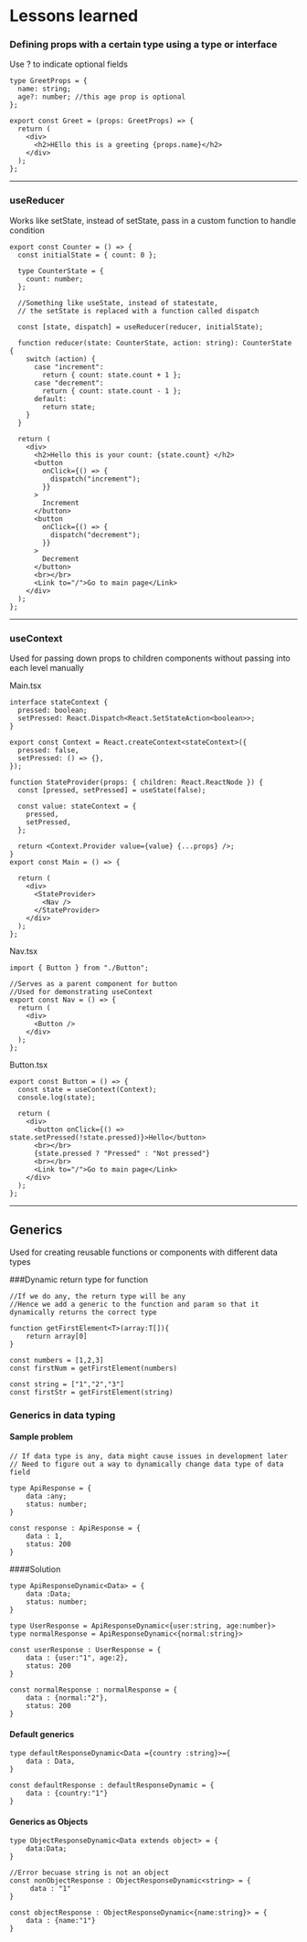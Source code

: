 # Lessons learned

### Defining props with a certain type using a type or interface
Use ? to indicate optional fields
```
type GreetProps = {
  name: string;
  age?: number; //this age prop is optional
};

export const Greet = (props: GreetProps) => {
  return (
    <div>
      <h2>HEllo this is a greeting {props.name}</h2>
    </div>
  );
};
```
----------------
### useReducer 
Works like setState, instead of setState, pass in a custom function to handle condition 
```
export const Counter = () => {
  const initialState = { count: 0 };

  type CounterState = {
    count: number;
  };

  //Something like useState, instead of statestate,
  // the setState is replaced with a function called dispatch

  const [state, dispatch] = useReducer(reducer, initialState);

  function reducer(state: CounterState, action: string): CounterState {
    switch (action) {
      case "increment":
        return { count: state.count + 1 };
      case "decrement":
        return { count: state.count - 1 };
      default:
        return state;
    }
  }

  return (
    <div>
      <h2>Hello this is your count: {state.count} </h2>
      <button
        onClick={() => {
          dispatch("increment");
        }}
      >
        Increment
      </button>
      <button
        onClick={() => {
          dispatch("decrement");
        }}
      >
        Decrement
      </button>
      <br></br>
      <Link to="/">Go to main page</Link>
    </div>
  );
};

  ```
----
### useContext
Used for passing down props to children components without passing into each level manually

Main.tsx
```
interface stateContext {
  pressed: boolean;
  setPressed: React.Dispatch<React.SetStateAction<boolean>>;
}

export const Context = React.createContext<stateContext>({
  pressed: false,
  setPressed: () => {},
});

function StateProvider(props: { children: React.ReactNode }) {
  const [pressed, setPressed] = useState(false);

  const value: stateContext = {
    pressed,
    setPressed,
  };

  return <Context.Provider value={value} {...props} />;
}
export const Main = () => {

  return (
    <div>
      <StateProvider>
        <Nav />
      </StateProvider>
    </div>
  );
};
```

Nav.tsx
```
import { Button } from "./Button";

//Serves as a parent component for button
//Used for demonstrating useContext
export const Nav = () => {
  return (
    <div>
      <Button />
    </div>
  );
};
```

Button.tsx
```
export const Button = () => {
  const state = useContext(Context);
  console.log(state);

  return (
    <div>
      <button onClick={() => state.setPressed(!state.pressed)}>Hello</button>
      <br></br>
      {state.pressed ? "Pressed" : "Not pressed"}
      <br></br>
      <Link to="/">Go to main page</Link>
    </div>
  );
};
```
----
## Generics
Used for creating reusable functions or components with different data types

###Dynamic return type for function
```
//If we do any, the return type will be any
//Hence we add a generic to the function and param so that it dynamically returns the correct type

function getFirstElement<T>(array:T[]){
    return array[0]
}

const numbers = [1,2,3]
const firstNum = getFirstElement(numbers)

const string = ["1","2","3"]
const firstStr = getFirstElement(string)
```

### Generics in data typing

#### Sample problem
```
// If data type is any, data might cause issues in development later
// Need to figure out a way to dynamically change data type of data field

type ApiResponse = {
    data :any;
    status: number;
}

const response : ApiResponse = {
    data : 1,
    status: 200
}
```

####Solution
```
type ApiResponseDynamic<Data> = {
    data :Data;
    status: number;
}

type UserResponse = ApiResponseDynamic<{user:string, age:number}>
type normalResponse = ApiResponseDynamic<{normal:string}>

const userResponse : UserResponse = {
    data : {user:"1", age:2},
    status: 200
}

const normalResponse : normalResponse = {
    data : {normal:"2"},
    status: 200
}  
 ```

#### Default generics
```
type defaultResponseDynamic<Data ={country :string}>={
    data : Data,
}

const defaultResponse : defaultResponseDynamic = {
    data : {country:"1"}
}
```

#### Generics as Objects
```
type ObjectResponseDynamic<Data extends object> = {
    data:Data;
}

//Error becuase string is not an object
const nonObjectResponse : ObjectResponseDynamic<string> = {
     data : "1"
}

const objectResponse : ObjectResponseDynamic<{name:string}> = {
    data : {name:"1"}
}
```
